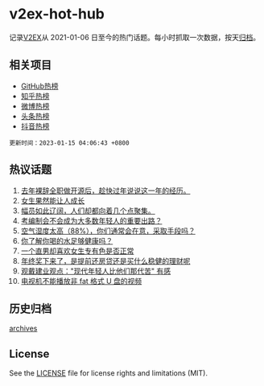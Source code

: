# v2ex-hot-hub

 记录[V2EX](https://www.v2ex.com/)从 2021-01-06 日至今的热门话题。每小时抓取一次数据，按天[归档](archives)。
 
 ## 相关项目

- [GitHub热榜](https://github.com/lonnyzhang423/github-hot-hub)
- [知乎热榜](https://github.com/lonnyzhang423/zhihu-hot-hub)
- [微博热榜](https://github.com/lonnyzhang423/weibo-hot-hub)
- [头条热榜](https://github.com/lonnyzhang423/toutiao-hot-hub)
- [抖音热榜](https://github.com/lonnyzhang423/douyin-hot-hub)


 `更新时间：2023-01-15 04:06:43 +0800`

## 热议话题

1. [去年裸辞全职做开源后，趁快过年说说这一年的经历。](https://www.v2ex.com/t/908861)
1. [女生果然能让人成长](https://www.v2ex.com/t/908887)
1. [幅员如此辽阔，人们却都向着几个点聚集。](https://www.v2ex.com/t/908907)
1. [考编制会不会成为大多数年轻人的重要出路？](https://www.v2ex.com/t/908862)
1. [空气湿度太高（88%），你们通常会在意，采取手段吗？](https://www.v2ex.com/t/908860)
1. [你了解你喝的水足够健康吗？](https://www.v2ex.com/t/908930)
1. [一个直男却喜欢女生专有色是否正常](https://www.v2ex.com/t/908910)
1. [年终奖下来了，是提前还房贷还是买什么稳健的理财呢](https://www.v2ex.com/t/908892)
1. [观戴建业观点："现代年轻人比他们那代苦" 有感](https://www.v2ex.com/t/908908)
1. [电视机不能播放非 fat 格式 U 盘的视频](https://www.v2ex.com/t/908864)

## 历史归档

[archives](archives)

## License

See the [LICENSE](LICENSE) file for license rights and limitations (MIT).
